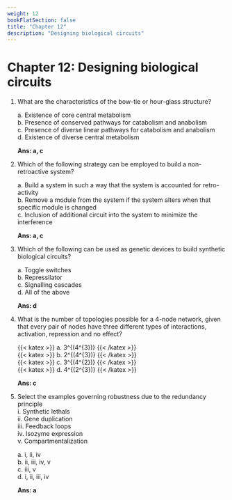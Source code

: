 ```yaml
---
weight: 12
bookFlatSection: false
title: "Chapter 12"
description: "Designing biological circuits"
---
```


# Chapter 12: Designing biological circuits

1. What are the characteristics of the bow-tie or hour-glass structure?
    
    a.   Existence of core central metabolism  
    b.  Presence of conserved pathways for catabolism and anabolism  
    c.  Presence of diverse linear pathways for catabolism and anabolism  
    d.  Existence of diverse central metabolism
    
    **Ans: a, c**
    
    
2. Which of the following strategy can be employed to build a non-retroactive system?

    a.  Build a system in such a way that the system is accounted for retro-activity  
    b.  Remove a module from the system if the system alters when that specific module is changed  
    c.  Inclusion of additional circuit into the system to minimize the interference
    
    **Ans: a, c**
    

3. Which of the following can be used as genetic devices to build synthetic biological circuits?

    a. Toggle switches  
    b. Repressilator  
    c. Signalling cascades  
    d. All of the above
    
    **Ans: d**
    

4. What is the number of topologies possible for a 4-node network, given that every pair of nodes have three different types of interactions, activation, repression and no effect? 
    
    {{< katex >}} a.    3^{(4^{3})} {{< /katex >}}  
    {{< katex >}} b.    2^{(4^{3})} {{< /katex >}}  
    {{< katex >}} c.    3^{(4^{2})} {{< /katex >}}  
    {{< katex >}} d.    4^{(2^{3})} {{< /katex >}}
    
    **Ans: c**
    

5. Select the examples governing robustness due to the redundancy principle  
    i.  Synthetic lethals  
    ii. Gene duplication  
    iii. Feedback loops  
    iv. Isozyme expression  
    v.  Compartmentalization  
    
    a.  i, ii, iv  
    b.  ii, iii, iv, v  
    c.  iii, v  
    d.  i, ii, iii, iv  
    
    **Ans: a**
